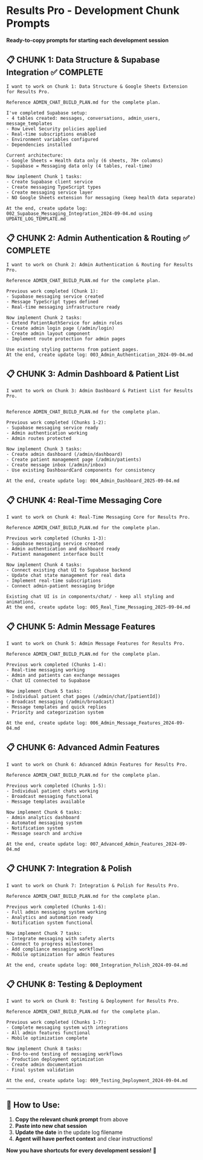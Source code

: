# Results Pro - Development Chunk Prompts
**Ready-to-copy prompts for starting each development session**

## 📋 **CHUNK 1: Data Structure & Supabase Integration** ✅ **COMPLETE**
```
I want to work on Chunk 1: Data Structure & Google Sheets Extension for Results Pro.

Reference ADMIN_CHAT_BUILD_PLAN.md for the complete plan.

I've completed Supabase setup:
- 4 tables created: messages, conversations, admin_users, message_templates
- Row Level Security policies applied
- Real-time subscriptions enabled
- Environment variables configured
- Dependencies installed

Current architecture:
- Google Sheets = Health data only (6 sheets, 78+ columns)
- Supabase = Messaging data only (4 tables, real-time)

Now implement Chunk 1 tasks:
- Create Supabase client service
- Create messaging TypeScript types
- Create messaging service layer
- NO Google Sheets extension for messaging (keep health data separate)

At the end, create update log: 002_Supabase_Messaging_Integration_2024-09-04.md using UPDATE_LOG_TEMPLATE.md
```

## 📋 **CHUNK 2: Admin Authentication & Routing** ✅ **COMPLETE**
```
I want to work on Chunk 2: Admin Authentication & Routing for Results Pro.

Reference ADMIN_CHAT_BUILD_PLAN.md for the complete plan.

Previous work completed (Chunk 1):
- Supabase messaging service created
- Message TypeScript types defined
- Real-time messaging infrastructure ready

Now implement Chunk 2 tasks:
- Extend PatientAuthService for admin roles
- Create admin login page (/admin/login)
- Create admin layout component
- Implement route protection for admin pages

Use existing styling patterns from patient pages.
At the end, create update log: 003_Admin_Authentication_2024-09-04.md
```

## 📋 **CHUNK 3: Admin Dashboard & Patient List**
```
I want to work on Chunk 3: Admin Dashboard & Patient List for Results Pro.


Reference ADMIN_CHAT_BUILD_PLAN.md for the complete plan.

Previous work completed (Chunks 1-2):
- Supabase messaging service ready
- Admin authentication working
- Admin routes protected

Now implement Chunk 3 tasks:
- Create admin dashboard (/admin/dashboard)
- Create patient management page (/admin/patients)
- Create message inbox (/admin/inbox)
- Use existing DashboardCard components for consistency

At the end, create update log: 004_Admin_Dashboard_2025-09-04.md
```

## 📋 **CHUNK 4: Real-Time Messaging Core**
```
I want to work on Chunk 4: Real-Time Messaging Core for Results Pro.

Reference ADMIN_CHAT_BUILD_PLAN.md for the complete plan.

Previous work completed (Chunks 1-3):
- Supabase messaging service created
- Admin authentication and dashboard ready
- Patient management interface built

Now implement Chunk 4 tasks:
- Connect existing chat UI to Supabase backend
- Update chat state management for real data
- Implement real-time subscriptions
- Connect admin-patient messaging bridge

Existing chat UI is in components/chat/ - keep all styling and animations.
At the end, create update log: 005_Real_Time_Messaging_2025-09-04.md
```

## 📋 **CHUNK 5: Admin Message Features**
```
I want to work on Chunk 5: Admin Message Features for Results Pro.

Reference ADMIN_CHAT_BUILD_PLAN.md for the complete plan.

Previous work completed (Chunks 1-4):
- Real-time messaging working
- Admin and patients can exchange messages
- Chat UI connected to Supabase

Now implement Chunk 5 tasks:
- Individual patient chat pages (/admin/chat/[patientId])
- Broadcast messaging (/admin/broadcast)
- Message templates and quick replies
- Priority and categorization system

At the end, create update log: 006_Admin_Message_Features_2024-09-04.md
```

## 📋 **CHUNK 6: Advanced Admin Features**
```
I want to work on Chunk 6: Advanced Admin Features for Results Pro.

Reference ADMIN_CHAT_BUILD_PLAN.md for the complete plan.

Previous work completed (Chunks 1-5):
- Individual patient chats working
- Broadcast messaging functional
- Message templates available

Now implement Chunk 6 tasks:
- Admin analytics dashboard
- Automated messaging system
- Notification system
- Message search and archive

At the end, create update log: 007_Advanced_Admin_Features_2024-09-04.md
```

## 📋 **CHUNK 7: Integration & Polish**
```
I want to work on Chunk 7: Integration & Polish for Results Pro.

Reference ADMIN_CHAT_BUILD_PLAN.md for the complete plan.

Previous work completed (Chunks 1-6):
- Full admin messaging system working
- Analytics and automation ready
- Notification system functional

Now implement Chunk 7 tasks:
- Integrate messaging with safety alerts
- Connect to progress milestones
- Add compliance messaging workflows
- Mobile optimization for admin features

At the end, create update log: 008_Integration_Polish_2024-09-04.md
```

## 📋 **CHUNK 8: Testing & Deployment**
```
I want to work on Chunk 8: Testing & Deployment for Results Pro.

Reference ADMIN_CHAT_BUILD_PLAN.md for the complete plan.

Previous work completed (Chunks 1-7):
- Complete messaging system with integrations
- All admin features functional
- Mobile optimization complete

Now implement Chunk 8 tasks:
- End-to-end testing of messaging workflows
- Production deployment optimization
- Create admin documentation
- Final system validation

At the end, create update log: 009_Testing_Deployment_2024-09-04.md
```

---

## 🎯 **How to Use:**

1. **Copy the relevant chunk prompt** from above
2. **Paste into new chat session**
3. **Update the date** in the update log filename
4. **Agent will have perfect context** and clear instructions!

**Now you have shortcuts for every development session!** 🚀
